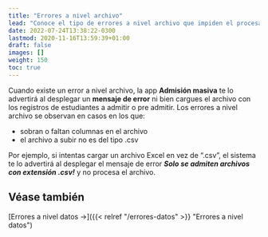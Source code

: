 ```yaml
---
title: "Errores a nivel archivo"
lead: "Conoce el tipo de errores a nivel archivo que impiden el procesamiento de una admisión o pre admisión."
date: 2022-07-24T13:38:22-0300
lastmod: 2020-11-16T13:59:39+01:00
draft: false
images: []
weight: 150
toc: true
---
```


Cuando existe un error a nivel archivo, la app **Admisión masiva** te lo advertirá al desplegar un **mensaje de error** ni bien cargues el archivo con los registros de estudiantes a admitir o pre admitir. Los errores a nivel archivo se observan en casos en los que:
 - sobran o faltan columnas en el archivo
 - el archivo a subir no es del tipo .csv

Por ejemplo, si intentas cargar un archivo Excel en vez de “.csv”, el sistema te lo advertirá al desplegar el mensaje de error **_Solo se admiten archivos con extensión .csv!_** y no procesa el archivo.

## Véase también
[Errores a nivel datos →]({{< relref "/errores-datos" >}} "Errores a nivel datos")